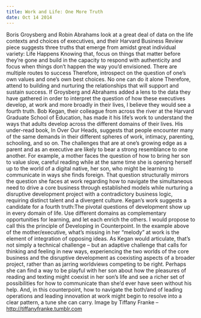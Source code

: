 ```yaml
---
title: Work and Life: One More Truth
date: Oct 14 2014
---
```


Boris Groysberg and Robin Abrahams look at a great deal of data on the life contexts and choices of executives, and their Harvard Business Review piece suggests three truths that emerge from amidst great individual variety: Life Happens Knowing that, focus on things that matter before they’re gone and build in the capacity to respond with authenticity and focus when things don’t happen the way you’d envisioned. There are multiple routes to success Therefore, introspect on the question of one’s own values and one’s own best choices. No one can do it alone Therefore, attend to building and nurturing the relationships that will support and sustain success. If Groysberg and Abrahams added a lens to the data they have gathered in order to interpret the question of how these executives develop, at work and more broadly in their lives, I believe they would see a fourth truth. Bob Kegan, their colleague from across the river at the Harvard Graduate School of Education, has made it his life’s work to understand the ways that adults develop across the different domains of their lives. His under-read book, In Over Our Heads, suggests that people encounter many of the same demands in their different spheres of work, intimacy, parenting, schooling, and so on. The challenges that are at one’s growing edge as a parent and as an executive are likely to bear a strong resemblance to one another. For example, a mother faces the question of how to bring her son to value slow, careful reading while at the same time she is opening herself up to the world of a digital native, her son, who might be learning to communicate in ways she finds foreign. That question structurally mirrors the question she faces at work regarding how to navigate the simultaneous need to drive a core business through established models while nurturing a disruptive development project with a contradictory business logic, requiring distinct talent and a divergent culture. Kegan’s work suggests a candidate for a fourth truth:The pivotal questions of development show up in every domain of life. Use different domains as complementary opportunities for learning, and let each enrich the others. I would propose to call this the principle of Developing in Counterpoint. In the example above of the mother/executive, what’s missing in her “melody” at work is the element of integration of opposing ideas. As Kegan would articulate, that’s not simply a technical challenge – but an adaptive challenge that calls for thinking and feeling in new ways, experiencing the two worlds of the core business and the disruptive development as coexisting aspects of a broader project, rather than as jarring worldviews competing to be right. Perhaps she can find a way to be playful with her son about how the pleasures of reading and texting might coexist in her son’s life and see a richer set of possibilities for how to communicate than she’d ever have seen without his help. And, in this counterpoint, how to navigate the both/and of leading operations and leading innovation at work might begin to resolve into a clear pattern, a tune she can carry. Image by Tiffany Franke – http://tiffanyfranke.tumblr.com

